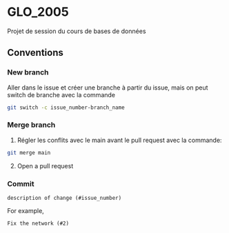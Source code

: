 # GLO_2005
Projet de session du cours de bases de données

## Conventions

### New branch

Aller dans le issue et créer une branche à partir du issue, mais on peut switch de branche avec la commande

```bash
git switch -c issue_number-branch_name
```

### Merge branch

1. Régler les conflits avec le main avant le pull request avec la commande:

```bash
git merge main
```

2. Open a pull request

### Commit

```
description of change (#issue_number)
```

For example,

```
Fix the network (#2)
```

### 